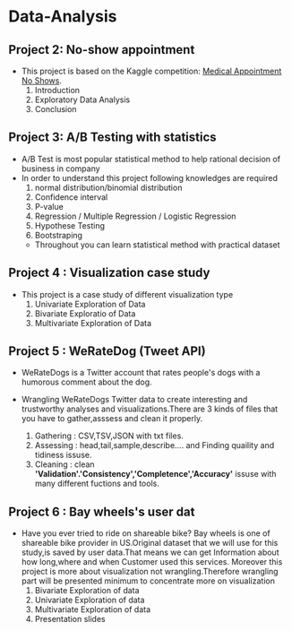 # Data-Analysis 

## Project 2: No-show appointment 
- This project is based on the Kaggle competition: [Medical Appointment No Shows](https://www.kaggle.com/joniarroba/noshowappointments).
  1. Introduction
  2. Exploratory Data Analysis 
  3. Conclusion

## Project 3: A/B Testing with statistics
- A/B Test is most popular statistical method to help rational decision of business in company
- In order to understand this project following knowledges are required
  1. normal distribution/binomial distribution 
  2. Confidence interval 
  3. P-value
  4. Regression / Multiple Regression / Logistic Regression 
  5. Hypothese Testing 
  6. Bootstraping 
  - Throughout you can learn statistical method with practical dataset


## Project 4 : Visualization case study
- This project is a case study of different visualization type
  1. Univariate Exploration of Data
  2. Bivariate Exploratio of Data
  3. Multivariate Exploration of Data

## Project 5 : WeRateDog (Tweet API) 
- WeRateDogs is a Twitter account that rates people's dogs with a humorous comment about the dog. 

- Wrangling WeRateDogs Twitter data to create interesting and trustworthy analyses and visualizations.There are 3 kinds of files that you have to gather,asssess and clean it properly.
    1. Gathering : CSV,TSV,JSON with txt files. 
    2. Assessing : head,tail,sample,describe.... and Finding quaility and tidiness issuse. 
    3. Cleaning : clean **'Validation'.'Consistency','Completence','Accuracy'** issuse with many different fuctions and tools.

## Project 6 : Bay wheels's user dat 
 
- Have you ever tried to ride on shareable bike? Bay wheels is one of shareable bike provider in US.Original dataset that we will use for this study,is saved by user data.That means we can get Information about how long,where and when Customer used this services. Moreover this project is more about visualization not wrangling.Therefore wrangling part will be presented minimum to concentrate more on visualization 
  1. Bivariate Exploration of data 
  2. Univariate Exploration of data 
  3. Multivariate Exploration of data
  4. Presentation slides
 


